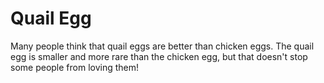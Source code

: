# Quail Egg

Many people think that quail eggs are better than chicken eggs. The quail egg is
smaller and more rare than the chicken egg, but that doesn't stop some people
from loving them!
